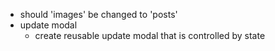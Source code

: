 - should 'images' be changed to 'posts'
- update modal 
  - create reusable update modal that is controlled by state
  